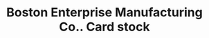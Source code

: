 ---
doi: 10.7916/D88K8N8V
date_other: unknown
date_other_textual: unknown
form: printed ephemera
genre:
- Card stock
name:
- Boston Enterprise Manufacturing Co.
object_in_context_url: https://biggert.cul.columbia.edu/items/view/ave_biggert_01776
subject_hierarchical_geographic:
- Boston, Massachusetts, United States
subject_name:
- Boston Enterprise Manufacturing Co.
title: Boston Enterprise Manufacturing Co.. Card stock
sort_title: Boston Enterprise Manufacturing Co.. Card stock
call_number: ave_biggert_01776
coordinates:
- 42.35805555555556,-71.06361111111111
pid: ave_biggert_01776
identifiers: ave_biggert_01776
thumbnail: https://derivativo-2.library.columbia.edu/iiif/2/ldpd:490857/full/!256,256/0/native.jpg
permalink: /biggert/ave_biggert_01776/
layout: iiif-image-page
---